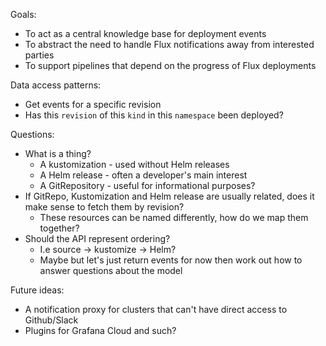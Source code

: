 

Goals:
* To act as a central knowledge base for deployment events
* To abstract the need to handle Flux notifications away from interested parties
* To support pipelines that depend on the progress of Flux deployments 


Data access patterns:
* Get events for a specific revision
* Has this `revision` of this `kind` in this `namespace` been deployed?

Questions:
* What is a thing?
    * A kustomization - used without Helm releases
    * A Helm release - often a developer's main interest
    * A GitRepository - useful for informational purposes?
* If GitRepo, Kustomization and Helm release are usually related, does it make sense to fetch them by revision?
    * These resources can be named differently, how do we map them together?
* Should the API represent ordering?
    * I.e source -> kustomize -> Helm?
    * Maybe but let's just return events for now then work out how to answer questions about the model

Future ideas:
* A notification proxy for clusters that can't have direct access to Github/Slack
* Plugins for Grafana Cloud and such?

